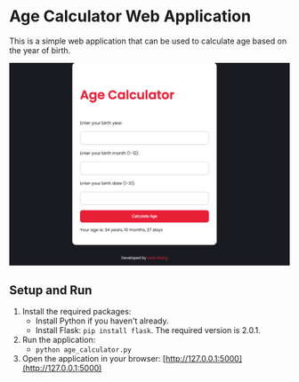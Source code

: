 # Age Calculator Web Application

This is a simple web application that can be used to calculate age based on the year of birth.

![Main Page Screenshot](/images/main-screenshot.png)

## Setup and Run

1. Install the required packages:
   - Install Python if you haven't already.
   - Install Flask: `pip install flask`. The required version is 2.0.1.
2. Run the application:
   - `python age_calculator.py`
3. Open the application in your browser: [http://127.0.0.1:5000](http://127.0.0.1:5000)


